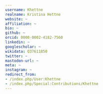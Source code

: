 ```yaml
---
username: Khettne
realname: Kristina Hettne
website: ~
affiliation: ~
bio: ~
github: ~
orcid: 0000-0002-4182-7560
linkedin: ~
googlescholar: ~
wikidata: Q37611850
twitter: ~
mastodon-url: ~
meta: ~
instagram: ~
redirect_from:
- /index.php/User:Khettne
- /index.php/Special:Contributions/Khettne
---
```

